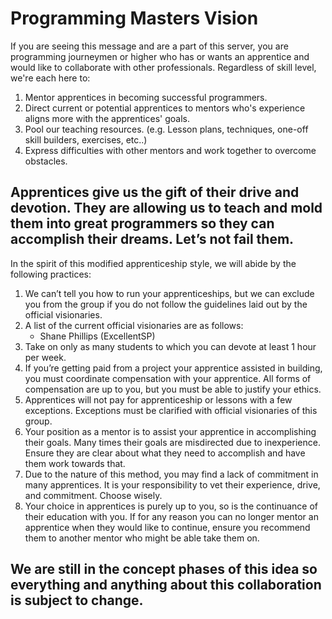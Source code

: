 # Programming Masters Vision

If you are seeing this message and are a part of this server, you are programming journeymen or higher who has or wants an apprentice and would like to collaborate with other professionals. Regardless of skill level, we're each here to:
1. Mentor apprentices in becoming successful programmers.
2. Direct current or potential apprentices to mentors who's experience aligns more with the apprentices' goals.
3. Pool our teaching resources. (e.g. Lesson plans, techniques, one-off skill builders, exercises, etc..)
4. Express difficulties with other mentors and work together to overcome obstacles.

Apprentices give us the gift of their drive and devotion. They are allowing us to teach and mold them into great programmers so they can accomplish their dreams.  Let’s not fail them.
-----------------------------------------------------------------------------------
In the spirit of this modified apprenticeship style, we will abide by the following practices:
1. We can’t tell you how to run your apprenticeships, but we can exclude you from the group if you do not follow the guidelines laid out by the official visionaries.
2. A list of the current official visionaries are as follows:
   - Shane Phillips (ExcellentSP)
3. Take on only as many students to which you can devote at least 1 hour per week.
4. If you’re getting paid from a project your apprentice assisted in building, you must coordinate compensation with your apprentice. All forms of compensation are up to you, but you must be able to justify your ethics.
5. Apprentices will not pay for apprenticeship or lessons with a few exceptions. Exceptions must be clarified with official visionaries of this group. 
6. Your position as a mentor is to assist your apprentice in accomplishing their goals. Many times their goals are misdirected due to inexperience. Ensure they are clear about what they need to accomplish and have them work towards that.
7. Due to the nature of this method, you may find a lack of commitment in many apprentices. It is your responsibility to vet their experience, drive, and commitment. Choose wisely.
8. Your choice in apprentices is purely up to you, so is the continuance of their education with you. If for any reason you can no longer mentor an apprentice when they would like to continue, ensure you recommend them to another mentor who might be able take them on.

We are still in the concept phases of this idea so everything and anything about this collaboration is subject to change.
-----------------------------------------------------------------------------------
